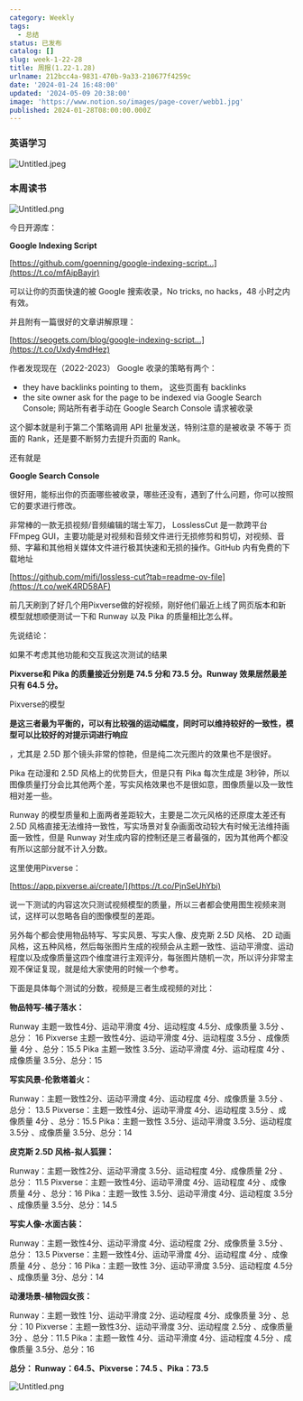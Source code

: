 ```yaml
---
category: Weekly
tags:
  - 总结
status: 已发布
catalog: []
slug: week-1-22-28
title: 周报(1.22-1.28)
urlname: 212bcc4a-9831-470b-9a33-210677f4259c
date: '2024-01-24 16:48:00'
updated: '2024-05-09 20:38:00'
image: 'https://www.notion.so/images/page-cover/webb1.jpg'
published: 2024-01-28T08:00:00.000Z
---
```


### 英语学习


![Untitled.jpeg](https://prod-files-secure.s3.us-west-2.amazonaws.com/5d24fe63-e567-4804-86f9-9fdc62e13082/13f89310-e18e-4344-b5f8-95c58ff07f1e/Untitled.jpeg?X-Amz-Algorithm=AWS4-HMAC-SHA256&X-Amz-Content-Sha256=UNSIGNED-PAYLOAD&X-Amz-Credential=ASIAZI2LB466YKMDJVBD%2F20250326%2Fus-west-2%2Fs3%2Faws4_request&X-Amz-Date=20250326T053958Z&X-Amz-Expires=3600&X-Amz-Security-Token=IQoJb3JpZ2luX2VjELz%2F%2F%2F%2F%2F%2F%2F%2F%2F%2FwEaCXVzLXdlc3QtMiJIMEYCIQCrK5wFVsV66m6EtaRkAmlITW3dsjeX8SuZQozOPkRP%2FAIhAKPHrEnu51UABdrxEF1YSPnfAJYJ7AM%2F6U54qtG%2FlQkuKv8DCCUQABoMNjM3NDIzMTgzODA1Igwm0cfYrYevOxf1SMsq3AOhMoiV7fpTVi4QjNQq3t9L2Rudnd4qAZY8%2FEhA5eN0o5sEIsEVyvsLP9RIwCR3ZDwscPdOhwuM86mUGVDxqKnpsnCvE2mZdjiuWG%2FXIlzpIlhZKYbwxOYOAeGPfJM5ncYTcHFYuKlrVx0P68QzCp%2BCLHwCtZNF0%2FZkivsAYFp9mJdeeCkgrh%2BlX6c95JqotOakfScOs%2FTw1Th3XU6xjs64h15Nh8k7azjOZTLIZLtER7U2daDmvPkWscQyHyTuPAo8aGdNPWrqvrB97Er0KkX63iA7EGAxxrdmfMwndUbrydYKuHR1q0UfzsnuXyYUf4f%2FTZ%2FtBm8hWhp5obr81mxBPDtpCcJuFgk8X%2F6D4KNl%2FeRMGPGVYkSy96hD21MK%2FRlFkbUvSVi02kpAAZM6Uzkqztlg8W2FjLXchLD9dWpupnI0jySshcl2Z3GKTJM1VoUXm24mhswklxzcfQXpsNwb3brwKsdw6ukZbJ1DIqz3RJEZ2TniEV0eRQGcTAKZimi48d8JGYhCuaKH2zyDt11Zh7YMbUpB9uGpphtTrfFzDWYs3U2xrXBatjZoYugH4ZGLhmYOd%2Bu%2BuQQxL0mwMceJ2dcUoq697zVtZxk6tMvjSbVPFPbwNGYqI1kbCTCZ6I2%2FBjqkAVrJHSpX2FsD%2FBCOHh9HhSy%2FlkymkUrVcaLQ4neyMdk5fBr2rib6YGTxWEa3tGgWSj%2FeIECZ2wLdDZGwIamT%2FFPT6SoHnXmm1g1umSc2266yP%2BfRZD%2FDa7q7ALFWjqZQ4d32B%2F61lRingfIZpqllM7fwiPZJZ3p8Nwu2HCYJeDkqevpIbmX6z%2BgcRSxXuJRm4qsXZnGJqaUHJJM6OnRVnTXRnNZ2&X-Amz-Signature=96ce1c1d4d4bdc10bd4dc35f6e5089da363b7702048fc584073ac2cf13eb67fd&X-Amz-SignedHeaders=host&x-id=GetObject)


### 本周读书


![Untitled.png](https://prod-files-secure.s3.us-west-2.amazonaws.com/5d24fe63-e567-4804-86f9-9fdc62e13082/4230a01f-03e6-45a7-9f78-5892b7e77e85/Untitled.png?X-Amz-Algorithm=AWS4-HMAC-SHA256&X-Amz-Content-Sha256=UNSIGNED-PAYLOAD&X-Amz-Credential=ASIAZI2LB466YKMDJVBD%2F20250326%2Fus-west-2%2Fs3%2Faws4_request&X-Amz-Date=20250326T053958Z&X-Amz-Expires=3600&X-Amz-Security-Token=IQoJb3JpZ2luX2VjELz%2F%2F%2F%2F%2F%2F%2F%2F%2F%2FwEaCXVzLXdlc3QtMiJIMEYCIQCrK5wFVsV66m6EtaRkAmlITW3dsjeX8SuZQozOPkRP%2FAIhAKPHrEnu51UABdrxEF1YSPnfAJYJ7AM%2F6U54qtG%2FlQkuKv8DCCUQABoMNjM3NDIzMTgzODA1Igwm0cfYrYevOxf1SMsq3AOhMoiV7fpTVi4QjNQq3t9L2Rudnd4qAZY8%2FEhA5eN0o5sEIsEVyvsLP9RIwCR3ZDwscPdOhwuM86mUGVDxqKnpsnCvE2mZdjiuWG%2FXIlzpIlhZKYbwxOYOAeGPfJM5ncYTcHFYuKlrVx0P68QzCp%2BCLHwCtZNF0%2FZkivsAYFp9mJdeeCkgrh%2BlX6c95JqotOakfScOs%2FTw1Th3XU6xjs64h15Nh8k7azjOZTLIZLtER7U2daDmvPkWscQyHyTuPAo8aGdNPWrqvrB97Er0KkX63iA7EGAxxrdmfMwndUbrydYKuHR1q0UfzsnuXyYUf4f%2FTZ%2FtBm8hWhp5obr81mxBPDtpCcJuFgk8X%2F6D4KNl%2FeRMGPGVYkSy96hD21MK%2FRlFkbUvSVi02kpAAZM6Uzkqztlg8W2FjLXchLD9dWpupnI0jySshcl2Z3GKTJM1VoUXm24mhswklxzcfQXpsNwb3brwKsdw6ukZbJ1DIqz3RJEZ2TniEV0eRQGcTAKZimi48d8JGYhCuaKH2zyDt11Zh7YMbUpB9uGpphtTrfFzDWYs3U2xrXBatjZoYugH4ZGLhmYOd%2Bu%2BuQQxL0mwMceJ2dcUoq697zVtZxk6tMvjSbVPFPbwNGYqI1kbCTCZ6I2%2FBjqkAVrJHSpX2FsD%2FBCOHh9HhSy%2FlkymkUrVcaLQ4neyMdk5fBr2rib6YGTxWEa3tGgWSj%2FeIECZ2wLdDZGwIamT%2FFPT6SoHnXmm1g1umSc2266yP%2BfRZD%2FDa7q7ALFWjqZQ4d32B%2F61lRingfIZpqllM7fwiPZJZ3p8Nwu2HCYJeDkqevpIbmX6z%2BgcRSxXuJRm4qsXZnGJqaUHJJM6OnRVnTXRnNZ2&X-Amz-Signature=d7d7df8d9ea5d829385b65bbbe7a7d975c052402565b2abb2f54934e3ca25705&X-Amz-SignedHeaders=host&x-id=GetObject)


今日开源库：


**Google Indexing Script**


[https://github.com/goenning/google-indexing-script…](https://t.co/mfAipBayir)


可以让你的页面快速的被 Google 搜索收录，No tricks, no hacks，48 小时之内有效。

并且附有一篇很好的文章讲解原理：


[https://seogets.com/blog/google-indexing-script…](https://t.co/Uxdy4mdHez)


作者发现现在（2022-2023） Google 收录的策略有两个：

- they have backlinks pointing to them， 这些页面有 backlinks
- the site owner ask for the page to be indexed via Google Search Console; 网站所有者手动在 Google Search Console 请求被收录

这个脚本就是利于第二个策略调用 API 批量发送，特别注意的是被收录 不等于 页面的 Rank，还是要不断努力去提升页面的 Rank。

还有就是


**Google Search Console**


很好用，能标出你的页面哪些被收录，哪些还没有，遇到了什么问题，你可以按照它的要求进行修改。


非常棒的一款无损视频/音频编辑的瑞士军刀， LosslessCut 是一款跨平台 FFmpeg GUI，主要功能是对视频和音频文件进行无损修剪和剪切，对视频、音频、字幕和其他相关媒体文件进行极其快速和无损的操作。GitHub 内有免费的下载地址


[https://github.com/mifi/lossless-cut?tab=readme-ov-file](https://t.co/weK4RD58AF)


前几天刷到了好几个用Pixverse做的好视频，刚好他们最近上线了网页版本和新模型就想顺便测试一下和 Runway 以及 Pika 的质量相比怎么样。

先说结论：

如果不考虑其他功能和交互我这次测试的结果


**Pixverse和 Pika 的质量接近分别是 74.5 分和 73.5 分。Runway 效果居然最差只有 64.5 分。**


Pixverse的模型


**是这三者最为平衡的，可以有比较强的运动幅度，同时可以维持较好的一致性，模型可以比较好的对提示词进行响应**


，尤其是 2.5D 那个镜头非常的惊艳，但是纯二次元图片的效果也不是很好。

Pika 在动漫和 2.5D 风格上的优势巨大，但是只有 Pika 每次生成是 3秒钟，所以图像质量打分会比其他两个差，写实风格效果也不是很如意，图像质量以及一致性相对差一些。

Runway 的模型质量和上面两者差距较大，主要是二次元风格的还原度太差还有 2.5D 风格直接无法维持一致性，写实场景对复杂画面改动较大有时候无法维持画面一致性，但是 Runway 对生成内容的控制还是三者最强的，因为其他两个都没有所以这部分就不计入分数。

这里使用Pixverse：


[https://app.pixverse.ai/create/](https://t.co/PjnSeUhYbi)


说一下测试的内容这次只测试视频模型的质量，所以三者都会使用图生视频来测试，这样可以忽略各自的图像模型的差距。

另外每个都会使用物品特写、写实风景、写实人像、皮克斯 2.5D 风格、 2D 动画风格，这五种风格，然后每张图片生成的视频会从主题一致性、运动平滑度、运动程度以及成像质量这四个维度进行主观评分，每张图片随机一次，所以评分非常主观不保证复现，就是给大家使用的时候一个参考。

下面是具体每个测试的分数，视频是三者生成视频的对比：


**物品特写-橘子落水：**


Runway   主题一致性4分、运动平滑度 4分、运动程度 4.5分、成像质量 3.5分 、总分： 16
Pixverse 主题一致性4分、运动平滑度 4分、运动程度 3.5分 、成像质量 4分 、总分：15.5
Pika 主题一致性 3.5分、运动平滑度 4分、运动程度 4分 、成像质量 3.5分、总分：15


**写实风景-伦敦塔着火：**


Runway：主题一致性2分、运动平滑度 4分、运动程度 4分、成像质量 3.5分 、总分： 13.5
Pixverse：主题一致性4分、运动平滑度 4分、运动程度 3.5分 、成像质量 4分 、总分：15.5
Pika：主题一致性 3.5分、运动平滑度 3.5分、运动程度 3.5分 、成像质量 3.5分、总分：14


**皮克斯 2.5D 风格-拟人狐狸：**


Runway：主题一致性2分、运动平滑度 3.5分、运动程度 4分、成像质量 2分 、总分： 11.5
Pixverse：主题一致性4分、运动平滑度 4分、运动程度 4分 、成像质量 4分 、总分：16
Pika：主题一致性 3.5分、运动平滑度 4分、运动程度 3.5分 、成像质量 3.5分、总分：14.5


**写实人像-水面古装：**


Runway：主题一致性4分、运动平滑度 4分、运动程度 2分、成像质量 3.5分 、总分： 13.5
Pixverse：主题一致性4分、运动平滑度 4分、运动程度 4分 、成像质量 4分 、总分：16
Pika：主题一致性 3分、运动平滑度 3.5分、运动程度 4.5分 、成像质量 3分、总分：14


**动漫场景-植物园女孩：**


Runway：主题一致性 1分、运动平滑度 2分、运动程度 4分、成像质量 3分 、总分：10
Pixverse：主题一致性3分、运动平滑度 3分、运动程度 2.5分 、成像质量 3分 、总分：11.5
Pika：主题一致性 4分、运动平滑度 4分、运动程度 4.5分 、成像质量 3.5分、总分：16


**总分： Runway：64.5、Pixverse：74.5 、Pika：73.5**


![Untitled.png](https://prod-files-secure.s3.us-west-2.amazonaws.com/5d24fe63-e567-4804-86f9-9fdc62e13082/8e04e5ad-2b05-4144-8058-53bf010acfd3/Untitled.png?X-Amz-Algorithm=AWS4-HMAC-SHA256&X-Amz-Content-Sha256=UNSIGNED-PAYLOAD&X-Amz-Credential=ASIAZI2LB466YKMDJVBD%2F20250326%2Fus-west-2%2Fs3%2Faws4_request&X-Amz-Date=20250326T053958Z&X-Amz-Expires=3600&X-Amz-Security-Token=IQoJb3JpZ2luX2VjELz%2F%2F%2F%2F%2F%2F%2F%2F%2F%2FwEaCXVzLXdlc3QtMiJIMEYCIQCrK5wFVsV66m6EtaRkAmlITW3dsjeX8SuZQozOPkRP%2FAIhAKPHrEnu51UABdrxEF1YSPnfAJYJ7AM%2F6U54qtG%2FlQkuKv8DCCUQABoMNjM3NDIzMTgzODA1Igwm0cfYrYevOxf1SMsq3AOhMoiV7fpTVi4QjNQq3t9L2Rudnd4qAZY8%2FEhA5eN0o5sEIsEVyvsLP9RIwCR3ZDwscPdOhwuM86mUGVDxqKnpsnCvE2mZdjiuWG%2FXIlzpIlhZKYbwxOYOAeGPfJM5ncYTcHFYuKlrVx0P68QzCp%2BCLHwCtZNF0%2FZkivsAYFp9mJdeeCkgrh%2BlX6c95JqotOakfScOs%2FTw1Th3XU6xjs64h15Nh8k7azjOZTLIZLtER7U2daDmvPkWscQyHyTuPAo8aGdNPWrqvrB97Er0KkX63iA7EGAxxrdmfMwndUbrydYKuHR1q0UfzsnuXyYUf4f%2FTZ%2FtBm8hWhp5obr81mxBPDtpCcJuFgk8X%2F6D4KNl%2FeRMGPGVYkSy96hD21MK%2FRlFkbUvSVi02kpAAZM6Uzkqztlg8W2FjLXchLD9dWpupnI0jySshcl2Z3GKTJM1VoUXm24mhswklxzcfQXpsNwb3brwKsdw6ukZbJ1DIqz3RJEZ2TniEV0eRQGcTAKZimi48d8JGYhCuaKH2zyDt11Zh7YMbUpB9uGpphtTrfFzDWYs3U2xrXBatjZoYugH4ZGLhmYOd%2Bu%2BuQQxL0mwMceJ2dcUoq697zVtZxk6tMvjSbVPFPbwNGYqI1kbCTCZ6I2%2FBjqkAVrJHSpX2FsD%2FBCOHh9HhSy%2FlkymkUrVcaLQ4neyMdk5fBr2rib6YGTxWEa3tGgWSj%2FeIECZ2wLdDZGwIamT%2FFPT6SoHnXmm1g1umSc2266yP%2BfRZD%2FDa7q7ALFWjqZQ4d32B%2F61lRingfIZpqllM7fwiPZJZ3p8Nwu2HCYJeDkqevpIbmX6z%2BgcRSxXuJRm4qsXZnGJqaUHJJM6OnRVnTXRnNZ2&X-Amz-Signature=b1bbee40792c53cd273bea69b8fd47f2bc796a2b5ef2cb8e46aa851cbb3262f8&X-Amz-SignedHeaders=host&x-id=GetObject)

